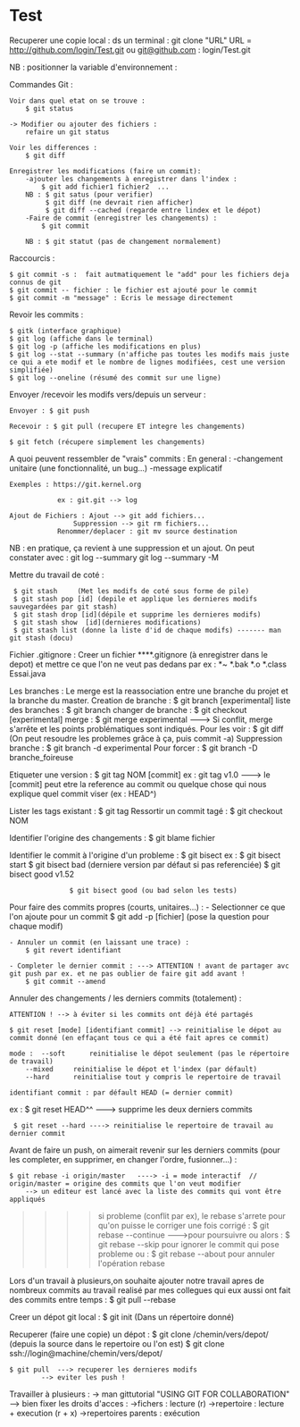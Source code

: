 # Test

Recuperer une copie local : ds un terminal : git clone "URL"
URL = http://github.com/login/Test.git
ou git@github.com : login/Test.git

NB : positionner la variable d'environnement : 

Commandes Git : 

	Voir dans quel etat on se trouve : 
		$ git status

	-> Modifier ou ajouter des fichiers :
		refaire un git status
	
	Voir les differences : 
		$ git diff

	Enregistrer les modifications (faire un commit): 
		-ajouter les changements à enregistrer dans l'index : 
			$ git add fichier1 fichier2  ... 
		NB : $ git satus (pour verifier)
		     $ git diff (ne devrait rien afficher)
		     $ git diff --cached (regarde entre lindex et le dépot)
		-Faire de commit (enregistrer les changements) :
			$ git commit

		NB : $ git statut (pas de changement normalement)


Raccourcis : 

	$ git commit -s :  fait autmatiquement le "add" pour les fichiers deja connus de git
	$ git commit -- fichier : le fichier est ajouté pour le commit
	$ git commit -m "message" : Ecris le message directement



Revoir les commits : 

	$ gitk (interface graphique)
	$ git log (affiche dans le terminal)
	$ git log -p (affiche les modifications en plus)
	$ git log --stat --summary (n'affiche pas toutes les modifs mais juste ce qui a ete modif et le nombre de lignes modifiées, cest une version simplifiée)
	$ git log --oneline (résumé des commit sur une ligne)	

Envoyer /recevoir les modifs  vers/depuis un serveur : 

	Envoyer : $ git push

	Recevoir : $ git pull (recupere ET integre les changements)

	$ git fetch (récupere simplement les changements)


A quoi peuvent ressembler de "vrais" commits :
	En general : -changement unitaire (une fonctionnalité, un bug...)
				 -message explicatif

	Exemples : https://git.kernel.org

				ex : git.git --> log

	Ajout de Fichiers : Ajout --> git add fichiers... 
	      	 	    Suppression --> git rm fichiers...
			    Renommer/deplacer : git mv source destination
NB : en pratique, ça revient à une suppression et un ajout. 
     		 On peut constater avec : git log --summary
		    	 	   	  git log --summary -M
					
				
Mettre du travail de coté :

     $ git stash     (Met les modifs de coté sous forme de pile)
     $ git stash pop [id] (depile et applique les dernieres modifs sauvegardées par git stash)
     $ git stash drop [id](dépile et supprime les dernieres modifs)
     $ git stash show  [id](dernieres modifications)
     $ git stash list (donne la liste d'id de chaque modifs) ------- man git stash (docu)
       

Fichier .gitignore : 
	Creer un fichier ****.gitignore (à enregistrer dans le depot) et mettre ce que l'on ne veut pas dedans par ex :
	*~
	*.bak
	*.o
	*.class
	Essai.java


Les branches : 
    Le merge est la reassociation entre une branche du projet et la branche du master.
    Creation de branche : $ git branch [experimental]
    liste des branches : $ git branch
    changer de branche : $ git checkout [experimental]
    merge : $ git merge experimental ---> Si conflit, merge s'arrête et les points problématiques sont indiqués.
    Pour les voir : $ git diff (On peut resoudre les problemes grâce à ça, puis commit -a)
    Suppression branche : $ git branch -d experimental
    Pour forcer : $ git branch -D branche_foireuse 

Etiqueter une version :
	$ git tag NOM [commit]      ex : git tag v1.0   ---> le [commit] peut etre la reference au commit ou quelque chose qui nous explique quel commit viser (ex : HEAD^)

Lister les tags existant : 
	$ git tag
Ressortir un commit tagé : 
	$ git checkout NOM


Identifier l'origine des changements : 
	$ git blame fichier


Identifier le commit à l'origine d'un probleme : 
	$ git bisect          ex : $ git bisect start
				   $ git bisect bad (derniere version par défaut si pas referenciée)
				   $ git bisect good v1.52

				   $ git bisect good (ou bad selon les tests) 


Pour faire des commits propres (courts, unitaires...) :
	- Selectionner ce que l'on ajoute pour un commit
		$ git add -p [fichier] (pose la question pour chaque modif)

	- Annuler un commit (en laissant une trace) : 
		$ git revert identifiant

	- Completer le dernier commit : ---> ATTENTION ! avant de partager avc git push par ex. et ne pas oublier de faire git add avant !
		$ git commit --amend
 

Annuler des changements / les derniers commits (totalement) :

	ATTENTION ! --> à éviter si les commits ont déjà été partagés

	$ git reset [mode] [identifiant commit] --> reinitialise le dépot au commit donné (en effaçant tous ce qui a été fait apres ce commit)

	mode :  --soft      reinitialise le dépot seulement (pas le répertoire de travail)
		--mixed     reinitialise le dépot et l'index (par défault)
		--hard      reinitialise tout y compris le repertoire de travail

	identifiant commit : par défault HEAD (= dernier commit)

ex : $ git reset HEAD^^ ---> supprime les deux derniers commits

     $ git reset --hard ----> reinitialise le repertoire de travail au dernier commit
	

Avant de faire un push, on aimerait revenir sur les derniers commits (pour les completer, en supprimer, en changer l'ordre, fusionner...) :

	$ git rebase -i origin/master	----> -i = mode interactif  // origin/master = origine des commits que l'on veut modifier
		--> un editeur est lancé avec la liste des commits qui vont être appliqués

 >>>> si probleme (conflit par ex), le rebase s'arrete pour qu'on puisse le corriger
	une fois corrigé : $ git rebase --continue  --->pour poursuivre
		ou alors : $ git rebase --skip      pour ignorer le commit qui pose probleme 
		ou : 	   $ git rebase --about     pour annuler l'opération rebase
    	 

Lors d'un travail à plusieurs,on souhaite ajouter notre travail apres de nombreux commits au travail realisé par mes collegues qui eux aussi ont fait des commits entre temps : 
		$ git pull --rebase


Creer un dépot git local :
	$ git init (Dans un répertoire donné)

Recuperer (faire une copie) un dépot : 
	$ git clone /chemin/vers/depot/ (depuis la source dans le repertoire ou l'on est)
	$ git clone ssh://login@machine/chemin/vers/depot/

	$ git pull  ---> recuperer les dernieres modifs
			--> eviter les push !
			
Travailler à plusieurs : 
	-> man gittutorial
	"USING GIT FOR COLLABORATION"
		--> bien fixer les droits d'acces :
			->fichers : lecture (r)
			->repertoire : lecture + execution (r + x)
			->repertoires parents : exécution


